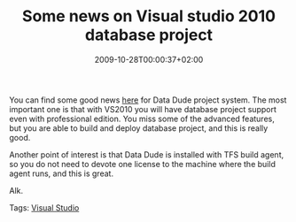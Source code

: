 ﻿---
title: "Some news on Visual studio 2010 database project"
description: ""
date: 2009-10-28T00:00:37+02:00
draft: false
tags: [Visual Studio]
categories: [Visual Studio]
---
You can find some good news [here](http://blogs.msdn.com/vstsdb/archive/2009/10/19/what-s-new-for-data-dude-in-visual-studio-2010.aspx) for Data Dude project system. The most important one is that with VS2010 you will have database project support even with professional edition. You miss some of the advanced features, but you are able to build and deploy database project, and this is really good.

Another point of interest is that Data Dude is installed with TFS build agent, so you do not need to devote one license to the machine where the build agent runs, and this is great.

Alk.

Tags: [Visual Studio](http://technorati.com/tag/Visual%20Studio)
